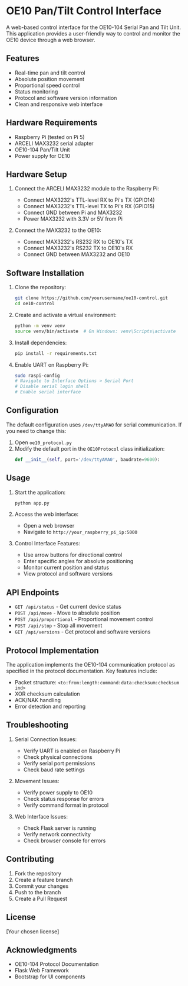 # OE10 Pan/Tilt Control Interface

A web-based control interface for the OE10-104 Serial Pan and Tilt Unit. This application provides a user-friendly way to control and monitor the OE10 device through a web browser.

## Features

- Real-time pan and tilt control
- Absolute position movement
- Proportional speed control
- Status monitoring
- Protocol and software version information
- Clean and responsive web interface

## Hardware Requirements

- Raspberry Pi (tested on Pi 5)
- ARCELI MAX3232 serial adapter
- OE10-104 Pan/Tilt Unit
- Power supply for OE10

## Hardware Setup

1. Connect the ARCELI MAX3232 module to the Raspberry Pi:
   - Connect MAX3232's TTL-level RX to Pi's TX (GPIO14)
   - Connect MAX3232's TTL-level TX to Pi's RX (GPIO15)
   - Connect GND between Pi and MAX3232
   - Power MAX3232 with 3.3V or 5V from Pi

2. Connect the MAX3232 to the OE10:
   - Connect MAX3232's RS232 RX to OE10's TX
   - Connect MAX3232's RS232 TX to OE10's RX
   - Connect GND between MAX3232 and OE10

## Software Installation

1. Clone the repository:
   ```bash
   git clone https://github.com/yourusername/oe10-control.git
   cd oe10-control
   ```

2. Create and activate a virtual environment:
   ```bash
   python -m venv venv
   source venv/bin/activate  # On Windows: venv\Scripts\activate
   ```

3. Install dependencies:
   ```bash
   pip install -r requirements.txt
   ```

4. Enable UART on Raspberry Pi:
   ```bash
   sudo raspi-config
   # Navigate to Interface Options > Serial Port
   # Disable serial login shell
   # Enable serial interface
   ```

## Configuration

The default configuration uses `/dev/ttyAMA0` for serial communication. If you need to change this:

1. Open `oe10_protocol.py`
2. Modify the default port in the `OE10Protocol` class initialization:
   ```python
   def __init__(self, port='/dev/ttyAMA0', baudrate=9600):
   ```

## Usage

1. Start the application:
   ```bash
   python app.py
   ```

2. Access the web interface:
   - Open a web browser
   - Navigate to `http://your_raspberry_pi_ip:5000`

3. Control Interface Features:
   - Use arrow buttons for directional control
   - Enter specific angles for absolute positioning
   - Monitor current position and status
   - View protocol and software versions

## API Endpoints

- `GET /api/status` - Get current device status
- `POST /api/move` - Move to absolute position
- `POST /api/proportional` - Proportional movement control
- `POST /api/stop` - Stop all movement
- `GET /api/versions` - Get protocol and software versions

## Protocol Implementation

The application implements the OE10-104 communication protocol as specified in the protocol documentation. Key features include:

- Packet structure: `<to:from:length:command:data:checksum:checksum ind>`
- XOR checksum calculation
- ACK/NAK handling
- Error detection and reporting

## Troubleshooting

1. Serial Connection Issues:
   - Verify UART is enabled on Raspberry Pi
   - Check physical connections
   - Verify serial port permissions
   - Check baud rate settings

2. Movement Issues:
   - Verify power supply to OE10
   - Check status response for errors
   - Verify command format in protocol

3. Web Interface Issues:
   - Check Flask server is running
   - Verify network connectivity
   - Check browser console for errors

## Contributing

1. Fork the repository
2. Create a feature branch
3. Commit your changes
4. Push to the branch
5. Create a Pull Request

## License

[Your chosen license]

## Acknowledgments

- OE10-104 Protocol Documentation
- Flask Web Framework
- Bootstrap for UI components